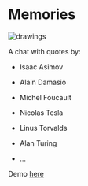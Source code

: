 # Memories
![drawings](https://raw.githubusercontent.com/nclslbrn/www_memories/master/dist/img/assemblage-memories.png)

A chat with quotes by:
- Isaac Asimov
- Alain Damasio
- Michel Foucault
- Nicolas Tesla
- Linus Torvalds
- Alan Turing

- ...

Demo [here](https://memories.artemg.com/ "memories: Demo")
